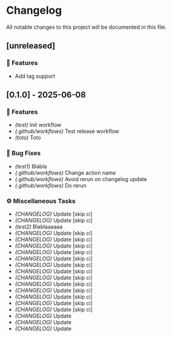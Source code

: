 # Changelog

All notable changes to this project will be documented in this file.

## [unreleased]

### 🚀 Features

- Add tag support

## [0.1.0] - 2025-06-08

### 🚀 Features

- *(test)* Init workflow
- *(.github/workflows)* Test release workflow
- *(toto)* Toto

### 🐛 Bug Fixes

- *(test1)* Blabla
- *(.github/workflows)* Change action name
- *(.github/workflows)* Avoid rerun on changelog update
- *(.github/workflows)* Do rerun

### ⚙️ Miscellaneous Tasks

- *(CHANGELOG)* Update [skip ci]
- *(CHANGELOG)* Update [skip ci]
- *(test2)* Blablaaaaaa
- *(CHANGELOG)* Update [skip ci]
- *(CHANGELOG)* Update [skip ci]
- *(CHANGELOG)* Update [skip ci]
- *(CHANGELOG)* Update [skip ci]
- *(CHANGELOG)* Update [skip ci]
- *(CHANGELOG)* Update [skip ci]
- *(CHANGELOG)* Update [skip ci]
- *(CHANGELOG)* Update [skip ci]
- *(CHANGELOG)* Update [skip ci]
- *(CHANGELOG)* Update [skip ci]
- *(CHANGELOG)* Update [skip ci]
- *(CHANGELOG)* Update [skip ci]
- *(CHANGELOG)* Update [skip ci]
- *(CHANGELOG)* Update
- *(CHANGELOG)* Update
- *(CHANGELOG)* Update

<!-- generated by git-cliff -->
